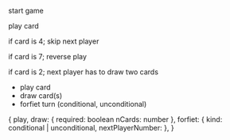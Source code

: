 start game

play card

if card is 4; skip next player 

if card is 7; reverse play

if card is 2; next player has to draw two cards


- play card 
- draw card(s)
- forfiet turn (conditional, unconditional)

{
    play,
    draw: {
        required: boolean
        nCards: number
    },
    forfiet: {
        kind: conditional | unconditional,
        nextPlayerNumber: 
    },
}